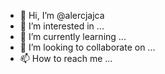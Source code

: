 - 👋 Hi, I’m @alercjajca
- 👀 I’m interested in ...
- 🌱 I’m currently learning ...
- 💞️ I’m looking to collaborate on ...
- 📫 How to reach me ...

<!---
alercjajca/alercjajca is a ✨ special ✨ repository because its `README.md` (this file) appears on your GitHub profile.
You can click the Preview link to take a look at your changes.
--->
